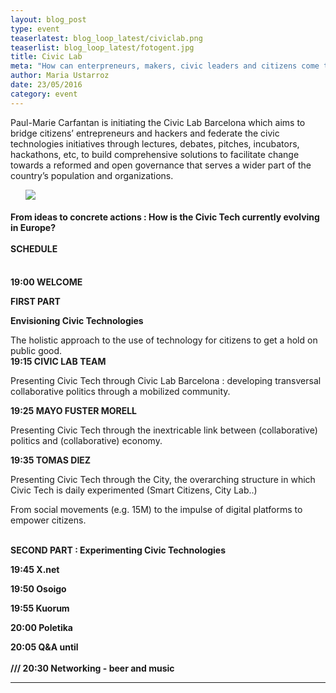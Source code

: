 ```yaml
---
layout: blog_post
type: event
teaserlatest: blog_loop_latest/civiclab.png
teaserlist: blog_loop_latest/fotogent.jpg
title: Civic Lab
meta: "How can enterpreneurs, makers, civic leaders and citizens come together with new projects? This and more is what Civic Lab is going to present next 31st of May at Fab Lab Barcelona."
author: Maria Ustarroz
date: 23/05/2016
category: event
---
```




Paul-Marie Carfantan is initiating the Civic Lab Barcelona which aims to bridge citizens’ entrepreneurs and hackers and federate the civic technologies initiatives through lectures, debates, pitches, incubators, hackathons, etc, to build comprehensive solutions to facilitate change towards a reformed and open governance that serves a wider part of the country’s population and organizations.


<ul><img src= "http://www.fablabbcn.org/img/blog/blog_loop_latest/fotogent.jpg" align="middle"> </img></ul>


<h4>From ideas to concrete actions : How is the Civic Tech currently evolving in Europe?<br>
<br>
SCHEDULE</h4>
<br>
<strong>19:00 WELCOME

FIRST PART 

Envisioning Civic Technologies</strong><br>

The holistic approach to the use of technology for citizens to get a hold on public good.
<br>
<strong>19:15 CIVIC LAB TEAM</strong><br>

Presenting Civic Tech through Civic Lab Barcelona : developing transversal collaborative politics through a mobilized community.<br>

<strong>19:25 MAYO FUSTER MORELL </strong><br>

Presenting Civic Tech through the inextricable link between (collaborative) politics and (collaborative) economy.

<strong>19:35 TOMAS DIEZ</strong><br>

Presenting Civic Tech through the City, the overarching structure in which Civic Tech is daily experimented (Smart Citizens, City Lab..)<br>

From social movements (e.g. 15M) to the impulse of digital platforms to empower citizens.<br>

<br>
<strong>SECOND PART : Experimenting Civic Technologies

19:45 X.net<br>

19:50 Osoigo<br>

19:55 Kuorum<br>

20:00 Poletika<br>

20:05 Q&A until <br>
<br>
/// 20:30 Networking - beer and music</strong>





---